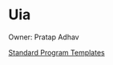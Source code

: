 # Uia

Owner: Pratap Adhav

[Standard Program Templates](Uia%20f589809ff2804b168a00faeb02dd7818/Standard%20Program%20Templates%2097668fc21f414321b08707853991eabe.csv)